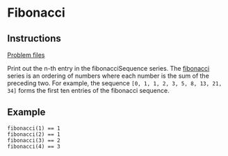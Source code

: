 # Fibonacci

## Instructions
[Problem files](.)

Print out the n-th entry in the fibonacciSequence series. The [fibonacci](https://en.wikipedia.org/wiki/Fibonacci_number) series is an
ordering of numbers where each number is the sum of the preceding two. For example, the sequence `[0, 1, 1, 2, 3, 5, 8, 13, 21, 34]` forms
the first ten entries of the fibonacci sequence.

## Example
```
fibonacci(1) == 1
fibonacci(2) == 1
fibonacci(3) == 2
fibonacci(4) == 3
```

